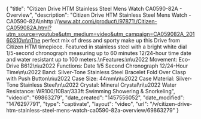 {
    "title": "Citizen Drive HTM Stainless Steel Mens Watch CA0590-82A - Overview",
    "description": "Citizen Drive HTM Stainless Steel Mens Watch - CA0590-82A\nhttp:\/\/www.abt.com\/product\/97871\/Citizen-CA059082A.html?utm_source=youtube&utm_medium=video&utm_campaign=CA059082A_20160310\n\nThe perfect mix of dress and sporty make up this Drive from Citizen HTM timepiece. Featured in stainless steel with a bright white dial 1\/5-second chronograph measuring up to 60 minutes 12\/24-hour time date and water resistant up to 100 meters.\nFeatures:\n\u2022 Movement: Eco-Drive B612\n\u2022 Functions: Date 1\/5 Second Chronograph 12\/24-Hour Time\n\u2022 Band: Silver-Tone Stainless Steel Bracelet Fold Over Clasp with Push Button\n\u2022 Case Size: 44mm\n\u2022 Case Material: Silver-Tone Stainless Steel\n\u2022 Crystal: Mineral Crystal\n\u2022 Water Resistance: WR100\/10Bar\/333ft Swimming Showering & Snorkeling",
    "videoid": "69863279",
    "date_created": "1457556052",
    "date_modified": "1476297791",
    "type": "captivate",
    "layout": "video",
    "url": "\/v\/citizen-drive-htm-stainless-steel-mens-watch-ca0590-82a-overview\/69863279"
}